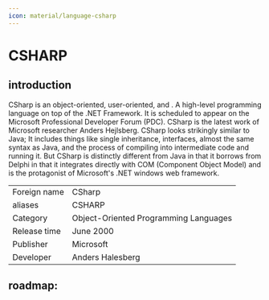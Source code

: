 ```yaml
---
icon: material/language-csharp
---
```


# CSHARP

## introduction

CSharp is an object-oriented, user-oriented, and . A high-level programming language on top of the .NET Framework. It is scheduled to appear on the Microsoft Professional Developer Forum (PDC). CSharp is the latest work of Microsoft researcher Anders Hejlsberg. CSharp looks strikingly similar to Java; It includes things like single inheritance, interfaces, almost the same syntax as Java, and the process of compiling into intermediate code and running it. But CSharp is distinctly different from Java in that it borrows from Delphi in that it integrates directly with COM (Component Object Model) and is the protagonist of Microsoft's .NET windows web framework.

|||
|-|-|
|Foreign name|CSharp|
|aliases|CSHARP|
Category|Object-Oriented Programming Languages|
|Release time|June 2000|
|Publisher|Microsoft|
|Developer|Anders Halesberg|

## roadmap:
